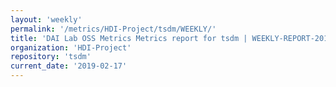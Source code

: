 ```yaml
---
layout: 'weekly'
permalink: '/metrics/HDI-Project/tsdm/WEEKLY/'
title: 'DAI Lab OSS Metrics Metrics report for tsdm | WEEKLY-REPORT-2019-02-17'
organization: 'HDI-Project'
repository: 'tsdm'
current_date: '2019-02-17'
---
```

